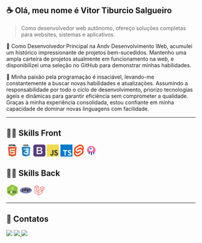 ## ☕ Olá, meu nome é <strong>Vitor Tiburcio Salgueiro</strong>

> Como desenvolvedor web autônomo, ofereço soluções completas para websites, sistemas e aplicativos.

💼 Como Desenvolvedor Principal na Andv Desenvolvimento Web, acumulei um histórico impressionante de projetos bem-sucedidos. Mantenho uma ampla carteira de projetos atualmente em funcionamento na web, e disponibilizei uma seleção no GitHub para demonstrar minhas habilidades.

💬 Minha paixão pela programação é insaciável, levando-me constantemente a buscar novas habilidades e atualizações. Assumindo a responsabilidade por todo o ciclo de desenvolvimento, priorizo tecnologias ágeis e dinâmicas para garantir eficiência sem comprometer a qualidade. Graças à minha experiência consolidada, estou confiante em minha capacidade de dominar novas linguagens com facilidade.

----

## 🧑‍💻 Skills Front
<code><img height="32" src="https://raw.githubusercontent.com/github/explore/80688e429a7d4ef2fca1e82350fe8e3517d3494d/topics/html/html.png" alt="HTML5"/></code> <code><img height="32" src="https://raw.githubusercontent.com/github/explore/80688e429a7d4ef2fca1e82350fe8e3517d3494d/topics/css/css.png" alt="CSS"/></code> <code><img height="32" src="https://raw.githubusercontent.com/github/explore/80688e429a7d4ef2fca1e82350fe8e3517d3494d/topics/bootstrap/bootstrap.png" alt="Bootstrap"/></code> <code><img height="32" src="https://raw.githubusercontent.com/github/explore/80688e429a7d4ef2fca1e82350fe8e3517d3494d/topics/javascript/javascript.png" alt="Javascript"/></code>
<code><img height="32" src="https://raw.githubusercontent.com/github/explore/80688e429a7d4ef2fca1e82350fe8e3517d3494d/topics/typescript/typescript.png" alt="Typescript"/></code>
<code><img height="32" src="icons/svelte.png" alt="Svelte"/></code> <code><img height="32" src="icons/livewire.png" alt="Livewire"/></code>

## 🧑‍💻 Skills Back

<code><img height="32" src="icons/node.png" alt="Nodejs"/></code>
<code><img height="32" src="https://raw.githubusercontent.com/github/explore/80688e429a7d4ef2fca1e82350fe8e3517d3494d/topics/php/php.png" alt="PHP"/></code> <code><img height="32" src="https://raw.githubusercontent.com/github/explore/80688e429a7d4ef2fca1e82350fe8e3517d3494d/topics/laravel/laravel.png" alt="Laravel"/></code>


---

## 📲 Contatos

  <a href="https://www.linkedin.com/in/vitorsalgueiro-dev" target="_blanck" alt="Linkedin"><img src="https://img.shields.io/badge/LinkedIn-0077B5?style=for-the-badge&logo=linkedin&logoColor=white" /></a> <a href="https://api.whatsapp.com/send?phone=5524988667798" target="_blanck" alt="WhatsApp"><img src="https://img.shields.io/badge/WhatsApp-25D366?style=for-the-badge&logo=whatsapp&logoColor=white"/>
  </a> <a href="https://t.me/VitorSalgueiro" target="_blanck" alt="Telegram"><img src="https://img.shields.io/badge/Telegram-2CA5E0?style=for-the-badge&logo=telegram&logoColor=white"/></a>




